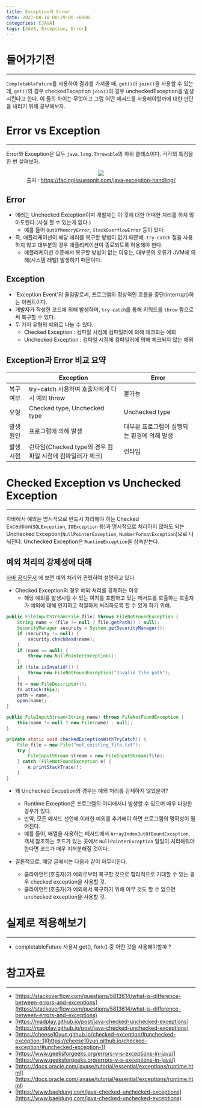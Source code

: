 ```yaml
---
title: Exception과 Error
date: 2021-08-10 00:29:00 +0900
categories: [JAVA]
tags: [JAVA, Exception, Error]
---
```


# 들어가기전
---
`CompletableFuture`를 사용하여 결과를 가져올 때, `get()`과 `join()`을 사용할 수 있는데, `get()`의 경우 checkedException `join()`의 경우 uncheckedException을 발생시킨다고 한다.
이 둘의 차이는 무엇이고 그럼 어떤 메서드를 사용해야할까에 대한 판단을 내리기 위해 공부해보자.

# Error vs Exception
---
Error와 Exception은 모두 `java.lang.Throwable`의 하위 클래스이다. 각각의 특징을 한 번 살펴보자.

<figure align = "center">
  <img src = "https://user-images.githubusercontent.com/64415489/129588147-11aa5bbe-8273-40b3-b2fd-9e8a1b40b5d5.png"/>
  <figcaption align="center">출처 : <a href="https://facingissuesonit.com/java-exception-handling/">https://facingissuesonit.com/java-exception-handling/</a></figcaption>
</figure>

## Error
- 에러는 Unchecked Exception이며 개발자는 이 것에 대한 어떠한 처리를 하지 않아도된다.(사실 할 수 있는게 없다.)
  - 예를 들어 `OutOfMemoryError`, `StackOverflowError` 등이 있다.
- 즉, 애플리케이션이 해당 에러를 복구할 방법이 없기 때문에, `try-catch` 절을 사용하지 않고 대부분의 경우 애플리케이션이 종료되도록 허용해야 한다.
  - 애플리케이션 수준에서 복구할 방법이 없는 이유는, 대부분의 오류가 JVM에 의해(시스템 레벨) 발생하기 때문이다.

## Exception
- 'Exception Event'의 줄임말로써, 프로그램의 정상적인 흐름을 중단(interrupt)하는 이벤트이다.
- 개발자가 작성한 코드에 의해 발생하며, `try-catch`를 통해 키워드를 `throw` 함으로써 복구할 수 있다.
- 두 가지 유형의 예외로 나눌 수 있다.
  - Checked Exception : 컴파일 시점에 컴파일러에 의해 체크되는 예외
  - Unchecked Exception : 컴파일 시점에 컴파일러에 의해 체크되지 않는 예외

## Exception과 Error 비교 요약

|     |Exception|Error|
|-----|---------|-----|
|복구 여부|try-catch 사용하여 호출자에게 다시 예외 throw|불가능|
|유형|Checked type, Unchecked type|Unchecked type|
|발생 원인|프로그램에 의해 발생|대부분 프로그램이 실행되는 환경에 의해 발생|
|발생 시점|런타임(Checked type의 경우 컴파일 시점에 컴파일러가 체크)|런타임|

# Checked Exception vs Unchecked Exception
---
자바에서 예외는 명시적으로 반드시 처리해야 하는 Checked Exception(`SQLException`, `IOException` 등)과
명시적으로 처리하지 않아도 되는 Unchecked Exception(`NullPointerException`, `NumberFormatException`)으로 나눠진다.
Unchecked Exception은 `RuntimeException`을 상속받는다.

## 예외 처리의 강제성에 대해
[자바 공식문서](https://docs.oracle.com/javase/tutorial/essential/exceptions/runtime.html) 에 보면 예외 처리와 관련하여 설명하고 있다.

- Checked Exception의 경우 예외 처리를 강제하는 이유
  - 해당 예외를 발생시킬 수 있는 여지를 포함하고 있는 메서드를 호출하는 호출자가 예외에 대해 인지하고 적절하게 처리하도록 할 수 있게 하기 위해.

```java
public FileInputStream(File file) throws FileNotFoundException {
    String name = (file != null ? file.getPath() : null);
    SecurityManager security = System.getSecurityManager();
    if (security != null) {
        security.checkRead(name);
    }
    if (name == null) {
        throw new NullPointerException();
    }
    if (file.isInvalid()) {
        throw new FileNotFoundException("Invalid file path");
    }
    fd = new FileDescriptor();
    fd.attach(this);
    path = name;
    open(name);
}

public FileInputStream(String name) throws FileNotFoundException {
    this(name != null ? new File(name) : null);
}
```

```java
private static void checkedExceptionWithTryCatch() {
    File file = new File("not_existing_file.txt");
    try {
        FileInputStream stream = new FileInputStream(file);
    } catch (FileNotFoundException e) {
        e.printStackTrace();
    }
}
```

- 왜 Unchecked Excpetion의 경우는 예외 처리를 강제하지 않았을까?
  - Runtime Exception은 프로그램의 어디에서나 발생할 수 있으며 매우 다양한 경우가 있다.
  - 만약, 모든 메서드 선언에 이러한 예외를 추가해야 하면 프로그램의 명확성이 떨어진다.
  - 예를 들어, 배열을 사용하는 메서드에서 `ArrayIndexOutOfBoundException`, 객체 참조하는 코드가 있는 곳에서 `NullPointerException` 일일이 처리해줘야한다면 코드가 매우 지저분해질 것이다.

- 결론적으로, 해당 글에서는 다음과 같이 마무리한다.
  - 클라이언트(호출자)가 예외로부터 복구할 것으로 합리적으로 기대할 수 있는 경우 checked exception을 사용할 것.
  - 클라이언트(호출자)가 예외에서 복구하기 위해 아무 것도 할 수 없으면 unchecked exception을 사용할 것.

# 실제로 적용해보기
---
- completableFuture 사용시 get(), fork() 중 어떤 것을 사용해야할까 ?

# 참고자료
---
- [https://stackoverflow.com/questions/5813614/what-is-difference-between-errors-and-exceptions](https://stackoverflow.com/questions/5813614/what-is-difference-between-errors-and-exceptions)
- [https://madplay.github.io/post/java-checked-unchecked-exceptions](https://madplay.github.io/post/java-checked-unchecked-exceptions)
- [https://cheese10yun.github.io/checked-exception/#unchecked-exception-1](https://cheese10yun.github.io/checked-exception/#unchecked-exception-1)
- [https://www.geeksforgeeks.org/errors-v-s-exceptions-in-java/](https://www.geeksforgeeks.org/errors-v-s-exceptions-in-java/)
- [https://docs.oracle.com/javase/tutorial/essential/exceptions/runtime.html](https://docs.oracle.com/javase/tutorial/essential/exceptions/runtime.html)
- [https://www.baeldung.com/java-checked-unchecked-exceptions](https://www.baeldung.com/java-checked-unchecked-exceptions)
